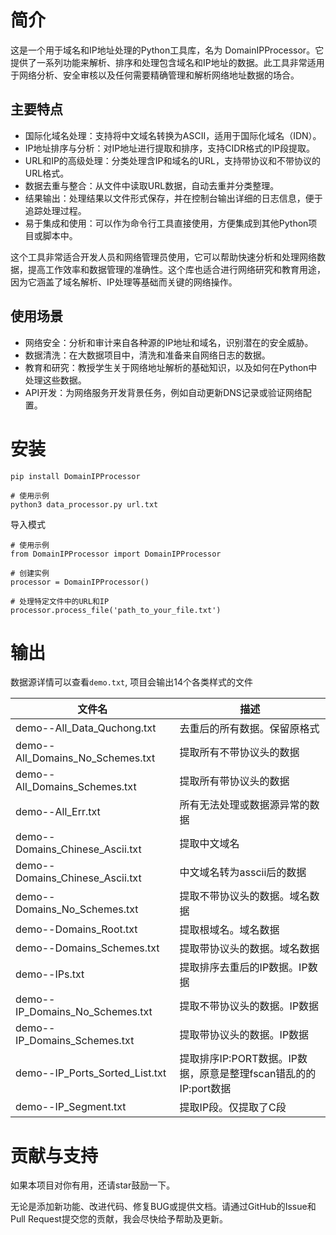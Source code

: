 # 简介

这是一个用于域名和IP地址处理的Python工具库，名为 DomainIPProcessor。它提供了一系列功能来解析、排序和处理包含域名和IP地址的数据。此工具非常适用于网络分析、安全审核以及任何需要精确管理和解析网络地址数据的场合。

## 主要特点

- 国际化域名处理：支持将中文域名转换为ASCII，适用于国际化域名（IDN）。
- IP地址排序与分析：对IP地址进行提取和排序，支持CIDR格式的IP段提取。
- URL和IP的高级处理：分类处理含IP和域名的URL，支持带协议和不带协议的URL格式。
- 数据去重与整合：从文件中读取URL数据，自动去重并分类整理。
- 结果输出：处理结果以文件形式保存，并在控制台输出详细的日志信息，便于追踪处理过程。
- 易于集成和使用：可以作为命令行工具直接使用，方便集成到其他Python项目或脚本中。

这个工具非常适合开发人员和网络管理员使用，它可以帮助快速分析和处理网络数据，提高工作效率和数据管理的准确性。这个库也适合进行网络研究和教育用途，因为它涵盖了域名解析、IP处理等基础而关键的网络操作。

## 使用场景

- 网络安全：分析和审计来自各种源的IP地址和域名，识别潜在的安全威胁。
- 数据清洗：在大数据项目中，清洗和准备来自网络日志的数据。
- 教育和研究：教授学生关于网络地址解析的基础知识，以及如何在Python中处理这些数据。
- API开发：为网络服务开发背景任务，例如自动更新DNS记录或验证网络配置。

# 安装

```
pip install DomainIPProcessor

# 使用示例
python3 data_processor.py url.txt
```
导入模式
```
# 使用示例
from DomainIPProcessor import DomainIPProcessor

# 创建实例
processor = DomainIPProcessor()

# 处理特定文件中的URL和IP
processor.process_file('path_to_your_file.txt')
```
# 输出

数据源详情可以查看`demo.txt`, 项目会输出14个各类样式的文件


| 文件名                           | 描述                                                         |
| -------------------------------- | ------------------------------------------------------------ |
| demo--All_Data_Quchong.txt       | 去重后的所有数据。保留原格式                                 |
| demo--All_Domains_No_Schemes.txt | 提取所有不带协议头的数据                                     |
| demo--All_Domains_Schemes.txt    | 提取所有带协议头的数据                                       |
| demo--All_Err.txt                | 所有无法处理或数据源异常的数据                               |
| demo--Domains_Chinese_Ascii.txt  | 提取中文域名                                                 |
| demo--Domains_Chinese_Ascii.txt  | 中文域名转为asscii后的数据                                   |
| demo--Domains_No_Schemes.txt     | 提取不带协议头的数据。域名数据                               |
| demo--Domains_Root.txt           | 提取根域名。域名数据                                         |
| demo--Domains_Schemes.txt        | 提取带协议头的数据。域名数据                                 |
| demo--IPs.txt                    | 提取排序去重后的IP数据。IP数据                               |
| demo--IP_Domains_No_Schemes.txt  | 提取不带协议头的数据。IP数据                                 |
| demo--IP_Domains_Schemes.txt     | 提取带协议头的数据。IP数据                                   |
| demo--IP_Ports_Sorted_List.txt   | 提取排序IP:PORT数据。IP数据，原意是整理fscan错乱的的IP:port数据 |
| demo--IP_Segment.txt             | 提取IP段。仅提取了C段                                        |

# 贡献与支持

如果本项目对你有用，还请star鼓励一下。

无论是添加新功能、改进代码、修复BUG或提供文档。请通过GitHub的Issue和Pull Request提交您的贡献，我会尽快给予帮助及更新。
